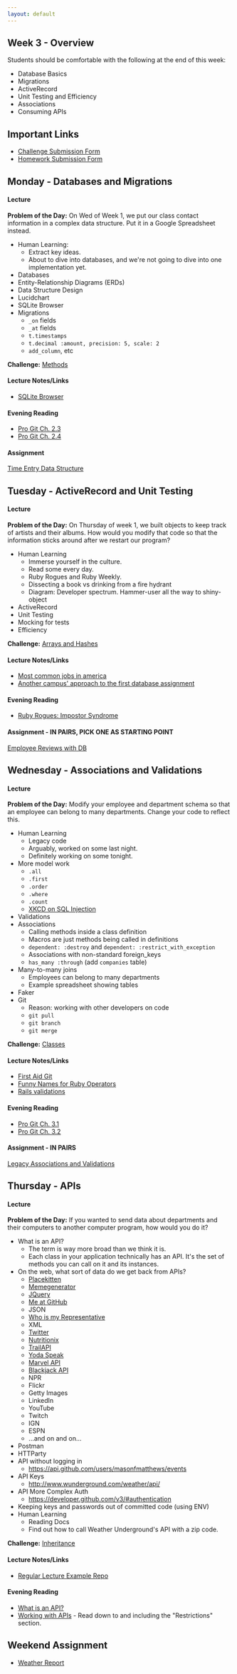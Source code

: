 ```yaml
---
layout: default
---
```


## Week 3 - Overview

Students should be comfortable with the following at the end of this week:

* Database Basics
* Migrations
* ActiveRecord
* Unit Testing and Efficiency
* Associations
* Consuming APIs


## Important Links

* [Challenge Submission Form](http://goo.gl/forms/OzzXZL6iEF)
* [Homework Submission Form](http://goo.gl/forms/o9so3mi9Sd)


## Monday - Databases and Migrations

#### Lecture

**Problem of the Day:** On Wed of Week 1, we put our class contact information in a complex data structure.  Put it in a Google Spreadsheet instead.

* Human Learning:
  * Extract key ideas.
  * About to dive into databases, and we're not going to dive into one implementation yet.
* Databases
* Entity-Relationship Diagrams (ERDs)
* Data Structure Design
* Lucidchart
* SQLite Browser
* Migrations
  * `_on` fields
  * `_at` fields
  * `t.timestamps`
  * `t.decimal :amount, precision: 5, scale: 2`
  * `add_column`, etc

**Challenge:** [Methods](https://github.com/masonfmatthews/rails_assignments/blob/master/challenges/if_challenge.rb)

#### Lecture Notes/Links

* [SQLite Browser](https://github.com/sqlitebrowser/sqlitebrowser/releases/tag/v3.5.1)

#### Evening Reading

* [Pro Git Ch. 2.3](http://git-scm.com/book/en/v2/Git-Basics-Viewing-the-Commit-History)
* [Pro Git Ch. 2.4](http://git-scm.com/book/en/v2/Git-Basics-Undoing-Things)

#### Assignment

[Time Entry Data Structure](https://github.com/tiyd-rails-2015-05/time_entry_data_structure)


## Tuesday - ActiveRecord and Unit Testing

#### Lecture

**Problem of the Day:** On Thursday of week 1, we built objects to keep track of artists and their albums.  How would you modify that code so that the information sticks around after we restart our program?

* Human Learning
  * Immerse yourself in the culture.
  * Read some every day.
  * Ruby Rogues and Ruby Weekly.
  * Dissecting a book vs drinking from a fire hydrant
  * Diagram: Developer spectrum.  Hammer-user all the way to shiny-object
* ActiveRecord
* Unit Testing
* Mocking for tests
* Efficiency

**Challenge:** [Arrays and Hashes](https://github.com/masonfmatthews/rails_assignments/blob/master/challenges/array_and_hash_challenge.rb)

#### Lecture Notes/Links

* [Most common jobs in america](http://www.npr.org/blogs/money/2015/02/05/382664837/map-the-most-common-job-in-every-state)
* [Another campus' approach to the first database assignment](https://github.com/TIY-DC-ROR-2015-Jan/model-skeleton)

#### Evening Reading

* [Ruby Rogues: Impostor Syndrome](http://devchat.tv/ruby-rogues/107-rr-impostor-syndrome-with-tim-chevalier)

#### Assignment - IN PAIRS, PICK ONE AS STARTING POINT

[Employee Reviews with DB](https://github.com/tiyd-rails-2015-05/employee_reviews_with_db)


## Wednesday - Associations and Validations

#### Lecture

**Problem of the Day:** Modify your employee and department schema so that an employee can belong to many departments.  Change your code to reflect this.

* Human Learning
  * Legacy code
  * Arguably, worked on some last night.
  * Definitely working on some tonight.
* More model work
  * `.all`
  * `.first`
  * `.order`
  * `.where`
  * `.count`
  * [XKCD on SQL Injection](https://xkcd.com/327/)
* Validations
* Associations
  * Calling methods inside a class definition
  * Macros are just methods being called in definitions
  * `dependent: :destroy` and `dependent: :restrict_with_exception`
  * Associations with non-standard foreign_keys
  * `has_many :through` (add `companies` table)
* Many-to-many joins
  * Employees can belong to many departments
  * Example spreadsheet showing tables
* Faker
* Git
  * Reason: working with other developers on code
  * `git pull`
  * `git branch`
  * `git merge`

**Challenge:** [Classes](https://github.com/masonfmatthews/rails_assignments/blob/master/challenges/classes_challenge.rb)

#### Lecture Notes/Links

* [First Aid Git](http://ricardofilipe.com/projects/firstaidgit/#/)
* [Funny Names for Ruby Operators](http://ruby-operators.herokuapp.com/)
* [Rails validations](http://apidock.com/rails/ActiveModel/Validations/ClassMethods/validates)

#### Evening Reading

* [Pro Git Ch. 3.1](http://git-scm.com/book/en/v2/Git-Branching-Branches-in-a-Nutshell)
* [Pro Git Ch. 3.2](http://git-scm.com/book/en/v2/Git-Branching-Basic-Branching-and-Merging)

#### Assignment - IN PAIRS

[Legacy Associations and Validations](https://github.com/tiyd-rails-2015-05/legacy_associations_and_validations)


## Thursday - APIs

#### Lecture

**Problem of the Day:** If you wanted to send data about departments and their computers to another computer program, how would you do it?

* What is an API?
  * The term is way more broad than we think it is.
  * Each class in your application technically has an API.  It's the set of methods you can call on it and its instances.
* On the web, what sort of data do we get back from APIs?
  * [Placekitten](http://placekitten.com)
  * [Memegenerator](http://version1.api.memegenerator.net/)
  * [JQuery](http://api.jquery.com/)
  * [Me at GitHub](https://api.github.com/users/masonfmatthews/events)
  * JSON
  * [Who is my Representative](http://whoismyrepresentative.com/getall_mems.php?zip=27701)
  * XML
  * [Twitter](https://dev.twitter.com/rest/public)
  * [Nutritionix](https://www.mashape.com/msilverman/nutritionix-nutrition-database)
  * [TrailAPI](https://www.mashape.com/trailapi/trailapi)
  * [Yoda Speak](https://www.mashape.com/ismaelc/yoda-speak)
  * [Marvel API](http://developer.marvel.com/docs)
  * [Blackjack API](http://deckofcardsapi.com/)
  * NPR
  * Flickr
  * Getty Images
  * LinkedIn
  * YouTube
  * Twitch
  * IGN
  * ESPN
  * ...and on and on...
* Postman
* HTTParty
* API without logging in
  * https://api.github.com/users/masonfmatthews/events
* API Keys
  * http://www.wunderground.com/weather/api/
* API More Complex Auth
  * https://developer.github.com/v3/#authentication
* Keeping keys and passwords out of committed code (using ENV)
* Human Learning
  * Reading Docs
  * Find out how to call Weather Underground's API with a zip code.

**Challenge:** [Inheritance](https://github.com/masonfmatthews/rails_assignments/blob/master/challenges/inheritance_challenge.rb)

#### Lecture Notes/Links

* [Regular Lecture Example Repo](https://github.com/tiyd-rails-2015-01/weather_api)

#### Evening Reading

* [What is an API?](http://skillcrush.com/2012/07/04/api-2/)
* [Working with APIs](http://www.theodinproject.com/ruby-on-rails/working-with-external-apis?ref=lnav) - Read down to and including the "Restrictions" section.


## Weekend Assignment

* [Weather Report](https://github.com/tiyd-rails-2015-05/weather_report)
